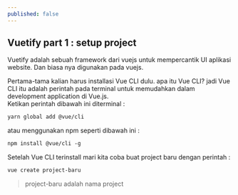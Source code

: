 ```yaml
---
published: false
---
```

## Vuetify part 1 : setup project

> 
Vuetify adalah sebuah framework dari vuejs untuk mempercantik UI aplikasi website. Dan biasa nya digunakan pada vuejs.

Pertama-tama kalian harus installasi Vue CLI dulu. apa itu Vue CLI? jadi Vue CLI itu adalah perintah pada terminal untuk memudahkan dalam development application di Vue.js.   
Ketikan perintah dibawah ini diterminal :
```html
yarn global add @vue/cli
```
atau menggunakan npm seperti dibawah ini :

```html
npm install @vue/cli -g
```

Setelah Vue CLI terinstall mari kita coba buat project baru dengan perintah :
```html
vue create project-baru
```
> project-baru adalah nama project

